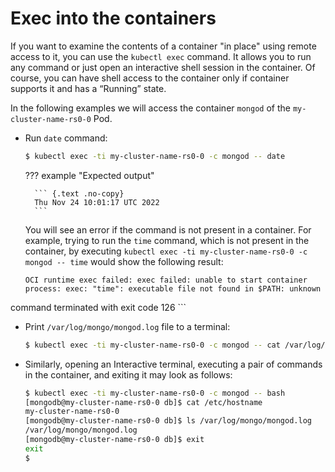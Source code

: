 # Exec into the containers

If you want to examine the contents of a container "in place" using remote access to it, you can use the `kubectl exec` command. It allows you to run any command or just open an interactive shell session in the container. Of course, you can have shell access to the container only if container supports it and has a “Running” state.

In the following examples we will access the container `mongod` of the `my-cluster-name-rs0-0` Pod.

* Run `date` command:

    ``` {.bash data-prompt="$" }
    $ kubectl exec -ti my-cluster-name-rs0-0 -c mongod -- date
    ```

    ??? example "Expected output"

        ``` {.text .no-copy}
        Thu Nov 24 10:01:17 UTC 2022
        ```

    You will see an error if the command is not present in a container. For
    example, trying to run the `time` command, which is not present in the
    container, by executing `kubectl exec -ti my-cluster-name-rs0-0 -c mongod -- time`
    would show the following result:
    
    ``` {.text .no-copy}
    OCI runtime exec failed: exec failed: unable to start container process: exec: "time": executable file not found in $PATH: unknown
command terminated with exit code 126
    ```

* Print `/var/log/mongo/mongod.log` file to a terminal:

    ``` {.bash data-prompt="$" }
    $ kubectl exec -ti my-cluster-name-rs0-0 -c mongod -- cat /var/log/mongo/mongod.log
    ```

* Similarly, opening an Interactive terminal, executing a pair of commands in
    the container, and exiting it may look as follows:

    ```{.bash data-prompt="$" data-prompt-second="[mongodb@my-cluster-name-rs0-0 db]$"}
    $ kubectl exec -ti my-cluster-name-rs0-0 -c mongod -- bash
    [mongodb@my-cluster-name-rs0-0 db]$ cat /etc/hostname
    my-cluster-name-rs0-0
    [mongodb@my-cluster-name-rs0-0 db]$ ls /var/log/mongo/mongod.log
    /var/log/mongo/mongod.log
    [mongodb@my-cluster-name-rs0-0 db]$ exit
    exit
    $
    ```

